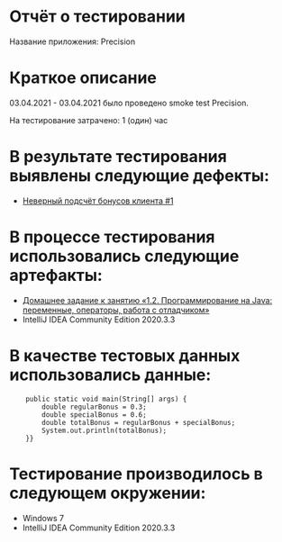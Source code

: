 # Отчёт о тестировании 
Название приложения: Precision

# Краткое описание
03.04.2021 - 03.04.2021 было проведено smoke test Precision.

На тестирование затрачено: 1 (один) час

# В результате тестирования выявлены следующие дефекты:
*   [Неверный подсчёт бонусов клиента #1](https://github.com/Maksim-Pat/2DZ-2zadanie/issues/1)

# В процессе тестирования использовались следующие артефакты:
* [Домашнее задание к занятию «1.2. Программирование на Java: переменные, операторы, работа с отладчиком»](https://github.com/netology-code/javaqa-homeworks/tree/master/programming) 
* IntelliJ IDEA Community Edition 2020.3.3


# В качестве тестовых данных использовались данные:
```public class Main {
    public static void main(String[] args) {
        double regularBonus = 0.3;
        double specialBonus = 0.6;
        double totalBonus = regularBonus + specialBonus;
        System.out.println(totalBonus);
    }}
```

# Тестирование производилось в следующем окружении:

* Windows 7
* IntelliJ IDEA Community Edition 2020.3.3